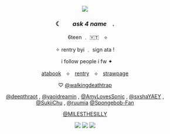 <p align="center"> <img src="https://64.media.tumblr.com/08748ee2ca512edc84f2e9adeb0ed77b/dc3fa06d170e898e-87/s640x960/6f8df91945230853084e1a9cc52771634792e592.pnj">
  
### <p align="center">  ☾ ⠀⠀  *ask 4 name*  ⠀.
<p align="center"> ⠀ 6teen ﹒ 🇾🇹 ⠀⟡     
<p align="center">✧ rentry byi ﹒ sign ata !
<p align="center"> ⠀i follow people i fw  ✦
<p align="center"> <a href="https://superfgt.atabook.org">atabook</a>　⟡　<a href="https://rentry.co/superfgt">rentry</a>　⟡　<a href="https://superfgt.straw.page">strawpage</a> <br>
<p align="center"> ♡  <a href="https://github.com/walkingdeathtrap">@walkingdeathtrap</a>
<p align="center"> <a href="https://github.com/deepthraot">@deepthraot</a> , <a href="https://github.com/yaoidreamin">@yaoidreamin</a> , <a href="https://github.com/AmyLovesSonic">@AmyLovesSonic</a> , <a href="https://github.com/sxshaYAEY">@sxshaYAEY</a> ,  <a href="https://github.com/SukiiChu">@SukiiChu</a> , <a href="https://github.com/ruumia">@ruumia</a><palign="center">  <a href="https://github.com/Spongebob-Fan">@Spongebob-Fan</a>
<p align="center"> <a<p align="center">  <a href="https://github.com/MILESTHESILLY">@MILESTHESILLY</a>
<p align="center"> <a
   <p align="center"> <img src= "https://64.media.tumblr.com/8ae7e7d2ccfdb6387f745b78f679bfde/3911cafc8a6a674c-2f/s100x200/39c52ed5f07ed805a802c3179254fd7354e211d0.gifv">
<img src= "https://64.media.tumblr.com/6d0138584ba7f315487b2c068552c60e/3911cafc8a6a674c-a0/s100x200/0a352697d62dafe4272948962a9aa5bafa087837.gifv">
<img src= "https://64.media.tumblr.com/cc46789a6d8ecbce30b58fbd696b9d5e/3911cafc8a6a674c-9a/s100x200/c4590f6013127fa778c743dd16cb15d133cb3964.gifv"> 
